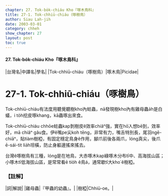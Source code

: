 ```yaml
---
chapter: 27. Tok-bo̍k-chiáu Kho『啄木鳥科』
title: 27-1. Tok-chhiū-chiáu（啄樹鳥）
author: Siau Lah-jih
date: 2003-03-01
category: chheh
show_chapter: 27
layout: post
toc: true
---
```


#### 27. Tok-bo̍k-chiáu Kho『啄木鳥科』


|台灣名|中譯名|學名|
|Tok-chhiū-chiáu（啄樹鳥）|啄木鳥|Picidae|

# 27-1. Tok-chhiū-chiáu（啄樹鳥）


Tok-chhiū-chiáu有法度用聽覺聽樹kho͘內蛀蟲，nā發現樹kho͘內有雞母蟲a̍h是白蟻，i to̍h挖皮啄khang，kā蟲啄出來食。

Tok-chhiū-chiáu chhōe蛀蟲kap剝樹皮ê效率chiâⁿ強，實在hō͘人想bē到，效率好，mā chiâⁿ gâu食。伊ê嘴pe尖koh tēng，非常有力，嘴舌特別長，尾羽ngē-chiāⁿ，貼tiàm樹椏，有固定穩定鳥身ê作用，腳爪前後各兩爪，lóng真尖，後爪ē-sái-tit lia̍h坦橫，防止身軀邊搖來搖去。

台灣ê啄樹鳥有三種，lóng是在地鳥，大赤啄木kap綠啄木分布tī中、高海拔山區；小啄木tī低海拔山區，是常常看ē tio̍h ê鳥á，通常歇tī大kho͘ ê樹椏。



### 【註解】

|詞|解說|
|雞母蟲|『甲蟲的幼蟲』。|
|樹椏|Chhiū-oe。|


